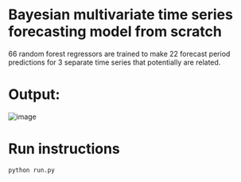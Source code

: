 # Bayesian multivariate time series forecasting model from scratch 
66 random forest regressors are trained to make 22 forecast period predictions for 3 separate time series that potentially are related. 

# Output:
![image](https://user-images.githubusercontent.com/8062198/222926255-a2e88a5b-77f1-42d2-bc84-d5d9d6dfc833.png)


# Run instructions
`python run.py` 
